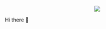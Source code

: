 <p align="center">
  <img  src="![Free PSD (15) Twitch](https://user-images.githubusercontent.com/73313152/123487167-b2f12880-d60d-11eb-9a22-dabe60a75191.png)
">
</p>

Hi there 👋

